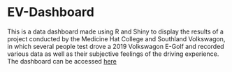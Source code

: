 # EV-Dashboard

This is a data dashboard made using R and Shiny to display the results of a project conducted by the Medicine Hat College and Southland Volkswagon, in which several people test drove a 2019 Volkswagon E-Golf and recorded various data as well as their subjective feelings of the driving experience. The dashboard can be accessed [here](https://advancement-mhc.shinyapps.io/EVDB/)
